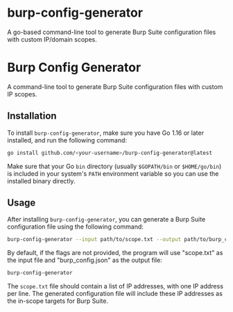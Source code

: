 # burp-config-generator
A go-based command-line tool to generate Burp Suite configuration files with custom IP/domain scopes.


# Burp Config Generator

A command-line tool to generate Burp Suite configuration files with custom IP scopes.

## Installation

To install `burp-config-generator`, make sure you have Go 1.16 or later installed, and run the following command:

```sh
go install github.com/<your-username>/burp-config-generator@latest
```

Make sure that your Go `bin` directory (usually `$GOPATH/bin` or `$HOME/go/bin`) is included in your system's `PATH` environment variable so you can use the installed binary directly.

## Usage

After installing `burp-config-generator`, you can generate a Burp Suite configuration file using the following command:

```sh
burp-config-generator --input path/to/scope.txt --output path/to/burp_config.json
```

By default, if the flags are not provided, the program will use "scope.txt" as the input file and "burp_config.json" as the output file:

```sh
burp-config-generator
```

The `scope.txt` file should contain a list of IP addresses, with one IP address per line. The generated configuration file will include these IP addresses as the in-scope targets for Burp Suite.
